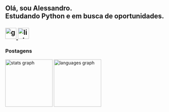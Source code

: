 <!--<img align="left" height="150" src="https://avatars.githubusercontent.com/u/36868958?s=400&u=e9eee92b01e2a0b9265b06c682f825f23a69c0ce&v=4"  />-->


<h2 align="left">Olá, sou Alessandro. <br>Estudando Python e em busca de oportunidades.
  <br>
  <div align="left">
    <br>
  <a href="alessandro.thiago4141@gmail.com" target="_blank">
    <img src="https://img.shields.io/static/v1?message=Gmail&logo=gmail&label=&color=D14836&logoColor=white&labelColor=&style=for-the-badge" height="35" alt="gmail logo"  />
  </a>
  <a href="https://www.linkedin.com/in/alessandro-thiago-rodrigues-8ab70a308/" target="_blank">
    <img src="https://img.shields.io/static/v1?message=LinkedIn&logo=linkedin&label=&color=0077B5&logoColor=white&labelColor=&style=for-the-badge" height="35" alt="linkedin logo"  />
  </a>
</div>
</h2>
<p style="text-align: justify;text-justify: inter-word;">
</p>
<h3>Postagens</h3>

<div align="left">
  <img src="https://github-readme-stats.vercel.app/api?username=alessandrothiago&hide_title=false&hide_rank=false&show_icons=true&include_all_commits=true&count_private=true&disable_animations=false&theme=dracula&locale=en&hide_border=false" height="150" alt="stats graph"  />
  <img src="https://github-readme-stats.vercel.app/api/top-langs?username=alessandrothiago&locale=en&hide_title=false&layout=compact&card_width=320&langs_count=5&theme=dracula&hide_border=false" height="150" alt="languages graph"  />
</div>
